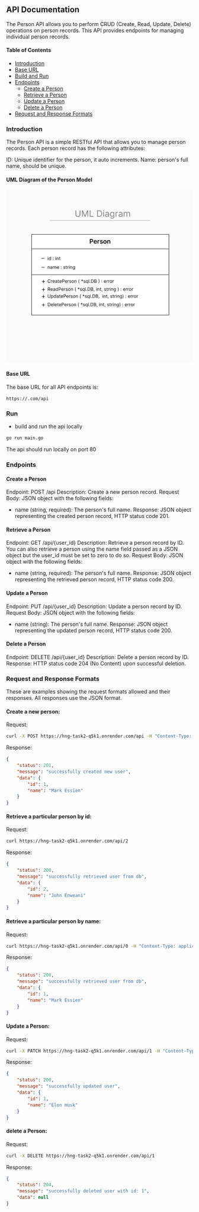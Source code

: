 ## API Documentation
The Person API allows you to perform CRUD (Create, Read, Update, Delete) operations on person records. This API provides endpoints for managing individual person records.

#### Table of Contents
* [Introduction](#intro)
* [Base URL](#base-url)
* [Build and Run](#run)
* [Endpoints](#endpoints)
    * [Create a Person](#create)
    * [Retrieve a Person](#retrieve)
    * [Update a Person](#update)
    * [Delete a Person](#delete)
* [Request and Response Formats](#examples)

### <a name="intro"></a> Introduction
The Person API is a simple RESTful API that allows you to manage person records. Each person record has the following attributes:

ID: Unique identifier for the person, it auto increments.
Name: person's full name, should be unique.

#### UML Diagram of the Person Model
![UML diagram](https://github.com/jenweani/task2/blob/main/uml_diagram_person.jpg?raw=true)

#### <a name="base-url"></a> Base URL
The base URL for all API endpoints is:

```url
https://.com/api
```

### <a name="run"></a> Run
* build and run the api locally
```bash
go run main.go 
```
The api should run locally on port 80

### <a name="endpoints"></a> Endpoints

#### <a name="create"></a> Create a Person
Endpoint: POST /api
Description: Create a new person record.
Request Body: JSON object with the following fields:
* name (string, required): The person's full name.
Response: JSON object representing the created person record, HTTP status code 201.

#### <a name="retrieve"></a> Retrieve a Person
Endpoint: GET /api/{user_id}
Description: Retrieve a person record by ID. You can also retrieve a person using the name field passed as a JSON object but the user_id must be set to zero to do so.
Request Body: JSON object with the following fields:
* name (string, required): The person's full name.
Response: JSON object representing the retrieved person record, HTTP status code 200.

#### <a name="update"></a> Update a Person
Endpoint: PUT /api/{user_id}
Description: Update a person record by ID.
Request Body: JSON object with the following fields:
* name (string): The person's full name.
Response: JSON object representing the updated person record, HTTP status code 200.

#### <a name="delete"></a> Delete a Person
Endpoint: DELETE /api/{user_id}
Description: Delete a person record by ID.
Response: HTTP status code 204 (No Content) upon successful deletion.

### <a name="examples"></a> Request and Response Formats
These are examples showing the request formats allowed and their responses.
All responses use the JSON format.

#### Create a new person:

Request:
```bash
curl -X POST https://hng-task2-q5k1.onrender.com/api -H "Content-Type: application/json" -d '{"name": "Mark Essien"}'
```

Response:

```json
{
    "status": 201,
    "message": "successfully created new user",
    "data": {
        "id": 1,
        "name": "Mark Essien"
    }
}
```

#### Retrieve a particular person by id:

Request:
```bash
curl https://hng-task2-q5k1.onrender.com/api/2
```

Response:
```json
{
    "status": 200,
    "message": "successfully retrieved user from db",
    "data": {
        "id": 2,
        "name": "John Enweani"
    }
}
```

#### Retrieve a particular person by name:
Request:
```bash
curl https://hng-task2-q5k1.onrender.com/api/0 -H "Content-Type: application/json" -d '{"name": "Mark Essien}
```
Response:
```json
{
    "status": 200,
    "message": "successfully retrieved user from db",
    "data": {
        "id": 1,
        "name": "Mark Essien"
    }
}
```

#### Update a Person:
Request:
```bash
curl -X PATCH https://hng-task2-q5k1.onrender.com/api/1 -H "Content-Type: application/json" -d '{"name": "Elon musk"}'
```

Response:
```json
{
    "status": 200,
    "message": "successfully updated user",
    "data": {
        "id": 1,
        "name": "Elon musk"
    }
}
```

#### delete a Person:
Request:
```bash
curl -X DELETE https://hng-task2-q5k1.onrender.com/api/1
```

Response:
```json
{
    "status": 204,
    "message": "successfully deleted user with id: 1",
    "data": null
}
```